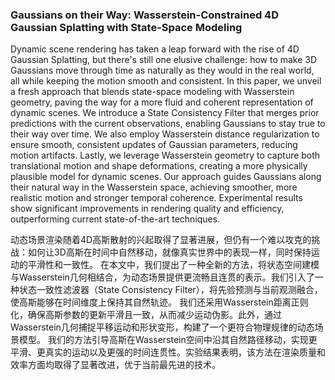 ### Gaussians on their Way: Wasserstein-Constrained 4D Gaussian Splatting with State-Space Modeling

Dynamic scene rendering has taken a leap forward with the rise of 4D Gaussian Splatting, but there's still one elusive challenge: how to make 3D Gaussians move through time as naturally as they would in the real world, all while keeping the motion smooth and consistent. In this paper, we unveil a fresh approach that blends state-space modeling with Wasserstein geometry, paving the way for a more fluid and coherent representation of dynamic scenes. We introduce a State Consistency Filter that merges prior predictions with the current observations, enabling Gaussians to stay true to their way over time. We also employ Wasserstein distance regularization to ensure smooth, consistent updates of Gaussian parameters, reducing motion artifacts. Lastly, we leverage Wasserstein geometry to capture both translational motion and shape deformations, creating a more physically plausible model for dynamic scenes. Our approach guides Gaussians along their natural way in the Wasserstein space, achieving smoother, more realistic motion and stronger temporal coherence. Experimental results show significant improvements in rendering quality and efficiency, outperforming current state-of-the-art techniques.

动态场景渲染随着4D高斯散射的兴起取得了显著进展，但仍有一个难以攻克的挑战：如何让3D高斯在时间中自然移动，就像真实世界中的表现一样，同时保持运动的平滑性和一致性。
在本文中，我们提出了一种全新的方法，将状态空间建模与Wasserstein几何相结合，为动态场景提供更流畅且连贯的表示。我们引入了一种状态一致性滤波器（State Consistency Filter），将先验预测与当前观测融合，使高斯能够在时间维度上保持其自然轨迹。
我们还采用Wasserstein距离正则化，确保高斯参数的更新平滑且一致，从而减少运动伪影。此外，通过Wasserstein几何捕捉平移运动和形状变形，构建了一个更符合物理规律的动态场景模型。
我们的方法引导高斯在Wasserstein空间中沿其自然路径移动，实现更平滑、更真实的运动以及更强的时间连贯性。实验结果表明，该方法在渲染质量和效率方面均取得了显著改进，优于当前最先进的技术。
